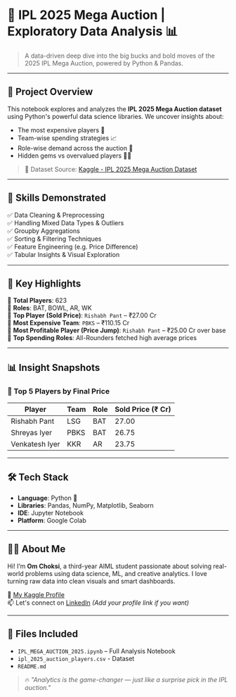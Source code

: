 # 🏏 IPL 2025 Mega Auction | Exploratory Data Analysis 📊

> A data-driven deep dive into the big bucks and bold moves of the 2025 IPL Mega Auction, powered by Python & Pandas.

---

## 🚀 Project Overview

This notebook explores and analyzes the **IPL 2025 Mega Auction dataset** using Python's powerful data science libraries. We uncover insights about:
- The most expensive players 🤑
- Team-wise spending strategies 📈
- Role-wise demand across the auction 🔁
- Hidden gems vs overvalued players 💎🔥

> 📁 Dataset Source: [Kaggle - IPL 2025 Mega Auction Dataset](https://www.kaggle.com/datasets/souviksamanta1053/ipl-2025-mega-auction-dataset)

---

## 🧠 Skills Demonstrated

✅ Data Cleaning & Preprocessing  
✅ Handling Mixed Data Types & Outliers  
✅ Groupby Aggregations  
✅ Sorting & Filtering Techniques  
✅ Feature Engineering (e.g. Price Difference)  
✅ Tabular Insights & Visual Exploration  

---

## 📌 Key Highlights

🔹 **Total Players**: 623  
🔹 **Roles**: BAT, BOWL, AR, WK  
🔹 **Top Player (Sold Price)**: `Rishabh Pant` – ₹27.00 Cr  
🔹 **Most Expensive Team**: `PBKS` – ₹110.15 Cr  
🔹 **Most Profitable Player (Price Jump)**: `Rishabh Pant` – ₹25.00 Cr over base  
🔹 **Top Spending Roles**: All-Rounders fetched high average prices  

---

## 📊 Insight Snapshots

### 💸 Top 5 Players by Final Price
| Player         | Team | Role | Sold Price (₹ Cr) |
|----------------|------|------|------------------|
| Rishabh Pant   | LSG  | BAT  | 27.00            |
| Shreyas Iyer   | PBKS | BAT  | 26.75            |
| Venkatesh Iyer | KKR  | AR   | 23.75            |

---

## 🛠 Tech Stack

- **Language**: Python 🐍  
- **Libraries**: Pandas, NumPy, Matplotlib, Seaborn  
- **IDE**: Jupyter Notebook  
- **Platform**: Google Colab  

---

## 👨‍💻 About Me

Hi! I’m **Om Choksi**, a third-year AIML student passionate about solving real-world problems using data science, ML, and creative analytics. I love turning raw data into clean visuals and smart dashboards.

🔗 [My Kaggle Profile](https://www.kaggle.com/omchoksi04)  
📫 Let's connect on [LinkedIn](https://www.linkedin.com/in/omchoksi) *(Add your profile link if you want)*  

---

## 📁 Files Included

- `IPL_MEGA_AUCTION_2025.ipynb` – Full Analysis Notebook
- `ipl_2025_auction_players.csv` - Dataset
- `README.md` 



> 🔥 *"Analytics is the game-changer — just like a surprise pick in the IPL auction."*

